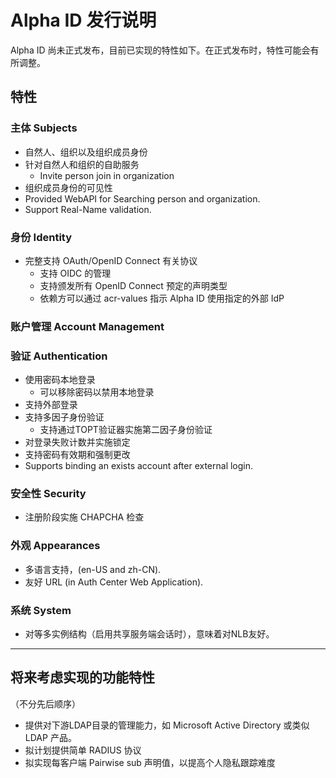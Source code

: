 # Alpha ID 发行说明

Alpha ID 尚未正式发布，目前已实现的特性如下。在正式发布时，特性可能会有所调整。

## 特性

### 主体 Subjects

* 自然人、组织以及组织成员身份
* 针对自然人和组织的自助服务
  * Invite person join in organization
* 组织成员身份的可见性
* Provided WebAPI for Searching person and organization.
* Support Real-Name validation.

### 身份 Identity

* 完整支持 OAuth/OpenID Connect 有关协议
  * 支持 OIDC 的管理
  * 支持颁发所有 OpenID Connect 预定的声明类型
  * 依赖方可以通过 acr-values 指示 Alpha ID 使用指定的外部 IdP

### 账户管理 Account Management

### 验证 Authentication

* 使用密码本地登录
  * 可以移除密码以禁用本地登录
* 支持外部登录
* 支持多因子身份验证
  * 支持通过TOPT验证器实施第二因子身份验证
* 对登录失败计数并实施锁定
* 支持密码有效期和强制更改
* Supports binding an exists account after external login.

### 安全性 Security

* 注册阶段实施 CHAPCHA 检查

### 外观 Appearances

* 多语言支持，(en-US and zh-CN).
* 友好 URL (in Auth Center Web Application).

### 系统 System

* 对等多实例结构（启用共享服务端会话时），意味着对NLB友好。

-------

## 将来考虑实现的功能特性

（不分先后顺序）

* 提供对下游LDAP目录的管理能力，如 Microsoft Active Directory 或类似 LDAP 产品。
* 拟计划提供简单 RADIUS 协议
* 拟实现每客户端 Pairwise sub 声明值，以提高个人隐私跟踪难度